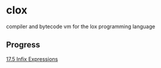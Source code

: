 # clox

compiler and bytecode vm for the lox programming language

## Progress

[17.5 Infix Expressions](https://craftinginterpreters.com/compiling-expressions.html#parsing-infix-expressions)
